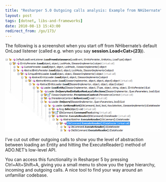 ```yaml
---
title: "Resharper 5.0 Outgoing calls analysis: Example from NHibernate"
layout: post
tags: [dotnet, libs-and-frameworks]
date: 2010-08-13 15:43:00
redirect_from: /go/173/
---
```


The following is a screenshot when you start off from NHibernate’s default OnLoad listener (called e.g. when you say **session.Load&lt;Cat&gt;(23)**).

![NhibernateLoadEntity](/assets/NhibernateLoadEntity_3.png "NhibernateLoadEntity") 

I’ve cut out other outgoing calls to show you the level of abstraction between loading an Entity and hitting the ExecuteReader() method of ADO.NET’s low-level API.

You can access this functionality in Resharper 5 by pressing Ctrl+Alt+Shift+A, giving you a small menu to show you the type hierarchy, incoming and outgoing calls. A nice tool to find your way around an unfamiliar codebase.
